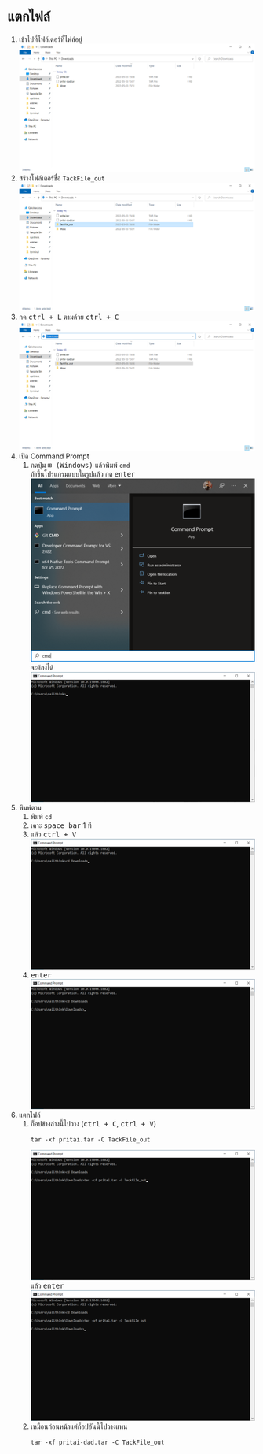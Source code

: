 # แตกไฟล์

1. เข้าไปที่โฟล์เดอร์ที่ไฟล์อยู่  
    ![](img/01.png)
1. สร้างโฟล์เดอร์ชื่อ `TackFile_out`
    ![](img/02.png)
1. กด <kbd>ctrl + L</kbd> ตามด้วย <kbd>ctrl + C</kbd>  
    ![](img/03.png)
1. เปิด Command Prompt  
    1. กดปุ่ม <kbd>&#x229E; (Windows)</kbd> แล้วพิมพ์ `cmd`  
        ถ้าขึ้นโปรแกรมแบบในรูปแล้ว กด <kbd>enter</kbd>
        ![](img/04.png)  
        จะต้องได้  
        ![](img/05.png)
1. พิมพ์ตาม
    1. พิมพ์ `cd`
    1. เคาะ <kbd>space bar</kbd> 1 ที
    1. แล้ว <kbd>ctrl + V</kbd>
        ![](img/06.png)
    1. <kbd>enter</kbd>
        ![](img/07.png)
1. แตกไฟล์  
    1. ก็อปข้างล่างนี้ไปวาง (<kbd>ctrl + C</kbd>, <kbd>ctrl + V</kbd>)
        ```
        tar -xf pritai.tar -C TackFile_out
        ```
        ![](img/08.png)  
        แล้ว <kbd>enter</kbd>  
        ![](img/09.png)  
    1. เหมือนก่อนหน้าแต่ก็อปอันนี้ไปวางแทน
        ```
        tar -xf pritai-dad.tar -C TackFile_out
        ```